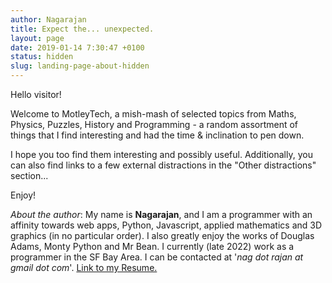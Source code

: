 ```yaml
---
author: Nagarajan
title: Expect the... unexpected.
layout: page
date: 2019-01-14 7:30:47 +0100
status: hidden
slug: landing-page-about-hidden
---
```


Hello visitor!

Welcome to MotleyTech, a mish-mash of selected topics from Maths, Physics, Puzzles, History and Programming - a random assortment of things that I find interesting and had the time & inclination to pen down.

I hope you too find them interesting and possibly useful. Additionally, you can also find links to a few external distractions in the "Other distractions" section...

Enjoy!

<div id="aboutme">
    <quote>
        <p><i>About the author</i>: My name is <b>Nagarajan</b>, and I am a programmer with an affinity towards web apps, Python, Javascript, applied mathematics and 3D graphics (in no particular order). I also greatly enjoy the works of Douglas Adams, Monty Python and Mr Bean. I currently (late 2022) work as a programmer in the SF Bay Area. I can be contacted at '<i>nag dot rajan at gmail dot com</i>'. <a href="/Nagarajan_resume.pdf">Link to my Resume.</a></p>
    </quote>
</div>
